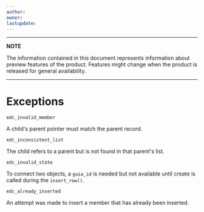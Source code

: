 ```yaml
---
author: 
owner: 
lastupdate: 
---
```


---

**NOTE**

The information contained in this document represents information about preview features of the product. Features might change when the product is released for general availability.

---

# Exceptions

`edc_invalid_member`

A child's parent pointer must match the parent record.

`edc_inconsistent_list`

The child refers to a parent but is not found in that parent's list.

`edc_invalid_state`

To connect two objects, a `gaia_id` is needed but not available until create is called during the `insert_row()`.

`edc_already_inserted`

An attempt was made to insert a member that has already been inserted.

